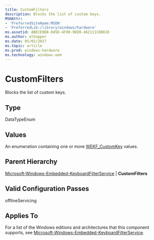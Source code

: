 ```yaml
---
title: CustomFilters
description: Blocks the list of custom keys.
MSHAttr:
- 'PreferredSiteName:MSDN'
- 'PreferredLib:/library/windows/hardware'
ms.assetid: ABECE0D8-045D-4F80-9DEB-462111C80D28
ms.author: alhopper
ms.date: 05/02/2017
ms.topic: article
ms.prod: windows-hardware
ms.technology: windows-oem
---
```


# CustomFilters


Blocks the list of custom keys.

## Type


DataTypeEnum

## Values


An enumeration containing one or more [WEKF\_CustomKey](https://msdn.microsoft.com/library/windows/hardware/mt633814) values.

## Parent Hierarchy


[Microsoft-Windows-Embedded-KeyboardFilterService](microsoft-windows-embedded-keyboardfilterservice.md) | **CustomFilters**

## Valid Configuration Passes


offlineServicing

## Applies To


For a list of the Windows editions and architectures that this component supports, see [Microsoft-Windows-Embedded-KeyboardFilterService](microsoft-windows-embedded-keyboardfilterservice.md).

 

 







